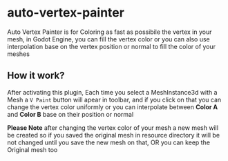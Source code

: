 # auto-vertex-painter
Auto Vertex Painter is for Coloring as fast as possibile the vertex in your mesh, in Godot Engine, you can fill the vertex color or you can also use interpolation base on the vertex position or normal to fill the color of your meshes

## How it work?
After activating this plugin, Each time you select a MeshInstance3d with a Mesh a `V Paint` button will apear in toolbar, and if you click on that you can change the vertex color uniformly or you can interpolate between **Color A** and **Color B** base on their position or normal

**Please Note** after changing the vertex color of your mesh a new mesh will be created so if you saved the original mesh in resource directory it will be not changed until you save the new mesh on that, OR you can keep the Original mesh too
